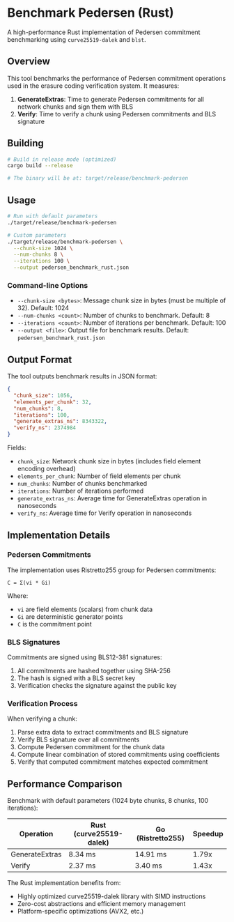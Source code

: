 # Benchmark Pedersen (Rust)

A high-performance Rust implementation of Pedersen commitment benchmarking using `curve25519-dalek` and `blst`.

## Overview

This tool benchmarks the performance of Pedersen commitment operations used in the erasure coding verification system. It measures:

1. **GenerateExtras**: Time to generate Pedersen commitments for all network chunks and sign them with BLS
2. **Verify**: Time to verify a chunk using Pedersen commitments and BLS signature

## Building

```bash
# Build in release mode (optimized)
cargo build --release

# The binary will be at: target/release/benchmark-pedersen
```

## Usage

```bash
# Run with default parameters
./target/release/benchmark-pedersen

# Custom parameters
./target/release/benchmark-pedersen \
  --chunk-size 1024 \
  --num-chunks 8 \
  --iterations 100 \
  --output pedersen_benchmark_rust.json
```

### Command-line Options

- `--chunk-size <bytes>`: Message chunk size in bytes (must be multiple of 32). Default: 1024
- `--num-chunks <count>`: Number of chunks to benchmark. Default: 8
- `--iterations <count>`: Number of iterations per benchmark. Default: 100
- `--output <file>`: Output file for benchmark results. Default: `pedersen_benchmark_rust.json`

## Output Format

The tool outputs benchmark results in JSON format:

```json
{
  "chunk_size": 1056,
  "elements_per_chunk": 32,
  "num_chunks": 8,
  "iterations": 100,
  "generate_extras_ns": 8343322,
  "verify_ns": 2374984
}
```

Fields:
- `chunk_size`: Network chunk size in bytes (includes field element encoding overhead)
- `elements_per_chunk`: Number of field elements per chunk
- `num_chunks`: Number of chunks benchmarked
- `iterations`: Number of iterations performed
- `generate_extras_ns`: Average time for GenerateExtras operation in nanoseconds
- `verify_ns`: Average time for Verify operation in nanoseconds

## Implementation Details

### Pedersen Commitments

The implementation uses Ristretto255 group for Pedersen commitments:

```
C = Σ(vi * Gi)
```

Where:
- `vi` are field elements (scalars) from chunk data
- `Gi` are deterministic generator points
- `C` is the commitment point

### BLS Signatures

Commitments are signed using BLS12-381 signatures:
1. All commitments are hashed together using SHA-256
2. The hash is signed with a BLS secret key
3. Verification checks the signature against the public key

### Verification Process

When verifying a chunk:
1. Parse extra data to extract commitments and BLS signature
2. Verify BLS signature over all commitments
3. Compute Pedersen commitment for the chunk data
4. Compute linear combination of stored commitments using coefficients
5. Verify that computed commitment matches expected commitment

## Performance Comparison

Benchmark with default parameters (1024 byte chunks, 8 chunks, 100 iterations):

| Operation       | Rust (curve25519-dalek) | Go (Ristretto255) | Speedup |
|----------------|-------------------------|-------------------|---------|
| GenerateExtras | 8.34 ms                 | 14.91 ms          | 1.79x   |
| Verify         | 2.37 ms                 | 3.40 ms           | 1.43x   |

The Rust implementation benefits from:
- Highly optimized curve25519-dalek library with SIMD instructions
- Zero-cost abstractions and efficient memory management
- Platform-specific optimizations (AVX2, etc.)

